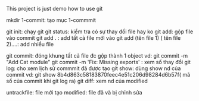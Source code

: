 This project is just demo how to use git

mkdir 1-commit: tạo mục 1-commmit


git init: chạy git
git status: kiểm tra có sự thay đổi file hay ko
git add: gộp file vào commit
	git add . : add tất cả file mới vào
	git add (tên file 1) ( tên file 2)....: add nhiều file

git commit: đóng khung tất cả file đc gộp thành 1 object 
	vd: git commit -m "Add Cat module"
	git commit -m 'Fix: Missing exports' :  xem số thay đổi
git log: cho xem lịch sử commmit đã được tạo
git show: dùng show nd của commit
	vd: git show 8b4d863c58183870feec4e51c206d98284d6b57f( mã số của commit khi git log ra)
 git diff: xem nd của modified

 untrackfile: file mới tạo
 modified: file đã và bị chỉnh sửa